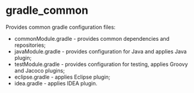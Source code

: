 gradle_common
===============

Provides common gradle configuration files:

* commonModule.gradle - provides common dependencies and repositories;
* javaModule.gradle - provides configuration for Java and applies Java plugin;
* testModule.gradle - provides configuration for testing, applies Groovy and Jacoco plugins;
* eclipse.gradle - applies Eclipse plugin;
* idea.gradle - applies IDEA plugin.
